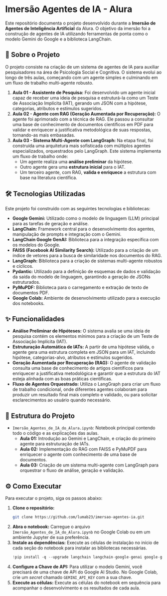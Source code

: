 # Imersão Agentes de IA - Alura 

Este repositório documenta o projeto desenvolvido durante a **Imersão de Agentes de Inteligência Artificial** da Alura. O objetivo da imersão foi a construção de agentes de IA utilizando ferramentas de ponta como o modelo Gemini do Google e a biblioteca LangChain.

## 🚀 Sobre o Projeto

O projeto consiste na criação de um sistema de agentes de IA para auxiliar pesquisadores na área de Psicologia Social e Cognitiva. O sistema evolui ao longo de três aulas, começando com um agente simples e culminando em um fluxo de trabalho multi-agente robusto.

1.  **Aula 01 - Assistente de Pesquisa:** Foi desenvolvido um agente inicial capaz de receber uma ideia de pesquisa e estruturá-la como um Teste de Associação Implícita (IAT), gerando um JSON com a hipótese, categorias, atributos e estímulos sugeridos.
2.  **Aula 02 - Agente com RAG (Geração Aumentada por Recuperação):** O agente foi aprimorado com a técnica de RAG. Ele passou a consultar uma base de conhecimento de documentos científicos em PDF para validar e enriquecer a justificativa metodológica de suas respostas, tornando-as mais embasadas.
3.  **Aula 03 - Sistema Multi-Agente com LangGraph:** Na etapa final, foi construída uma arquitetura mais sofisticada com múltiplos agentes especializados, orquestrados pelo LangGraph. Este sistema implementa um fluxo de trabalho onde:
      * Um agente realiza uma **análise preliminar** da hipótese.
      * Outro agente gera uma **estrutura inicial** para o IAT.
      * Um terceiro agente, com RAG, **valida e enriquece** a estrutura com base na literatura científica.

## 🛠️ Tecnologias Utilizadas

Este projeto foi construído com as seguintes tecnologias e bibliotecas:

  * **Google Gemini:** Utilizado como o modelo de linguagem (LLM) principal para as tarefas de geração e análise.
  * **LangChain:** Framework central para o desenvolvimento dos agentes, manipulação de prompts e integração com o Gemini.
  * **LangChain Google GenAI:** Biblioteca para a integração específica com os modelos do Google.
  * **FAISS (Facebook AI Similarity Search):** Utilizado para a criação de um índice de vetores para a busca de similaridade nos documentos do RAG.
  * **LangGraph:** Biblioteca para a criação de sistemas multi-agente robustos e cíclicos.
  * **Pydantic:** Utilizado para a definição de esquemas de dados e validação da saída do modelo de linguagem, garantindo a geração de JSONs estruturados.
  * **PyMuPDF:** Biblioteca para o carregamento e extração de texto de documentos PDF.
  * **Google Colab:** Ambiente de desenvolvimento utilizado para a execução dos notebooks.

## ✨ Funcionalidades

  * **Análise Preliminar de Hipóteses:** O sistema avalia se uma ideia de pesquisa contém os elementos mínimos para a criação de um Teste de Associação Implícita (IAT).
  * **Estruturação Automática de IATs:** A partir de uma hipótese válida, o agente gera uma estrutura completa em JSON para um IAT, incluindo hipótese, categorias-alvo, atributos e estímulos sugeridos.
  * **Geração Aumentada por Recuperação (RAG):** O agente de validação consulta uma base de conhecimento de artigos científicos para enriquecer a justificativa metodológica e garantir que a estrutura do IAT esteja alinhada com as boas práticas científicas.
  * **Fluxo de Agentes Orquestrado:** Utiliza o LangGraph para criar um fluxo de trabalho condicional, onde diferentes agentes colaboram para produzir um resultado final mais completo e validado, ou para solicitar esclarecimentos ao usuário quando necessário.

## 📂 Estrutura do Projeto

  * `Imersão_Agentes_de_IA_do_Alura.ipynb`: Notebook principal contendo todo o código e as explicações das aulas.
      * **Aula 01:** Introdução ao Gemini e LangChain, e criação do primeiro agente para estruturação de IATs.
      * **Aula 02:** Implementação do RAG com FAISS e PyMuPDF para enriquecer o agente com conhecimento de uma base de documentos.
      * **Aula 03:** Criação de um sistema multi-agente com LangGraph para orquestrar o fluxo de análise, geração e validação.

## ⚙️ Como Executar

Para executar o projeto, siga os passos abaixo:

1.  **Clone o repositório:**
    ```bash
    git clone https://github.com/lumab23/imersao-agentes-ia.git
    ```
2.  **Abra o notebook:**
    Carregue o arquivo `Imersão_Agentes_de_IA_do_Alura.ipynb` no Google Colab ou em um ambiente Jupyter de sua preferência.
3.  **Instale as dependências:**
    Execute as células de instalação no início de cada seção do notebook para instalar as bibliotecas necessárias.
    ```python
    !pip install -q --upgrade langchain langchain-google-genai google-generativeai langchain_community faiss-cpu langchain-text-splitters pymupdf langgraph
    ```
4.  **Configure a Chave de API:**
    Para utilizar o modelo Gemini, você precisará de uma chave de API do Google AI Studio. No Google Colab, crie um *secret* chamado `GEMINI_API_KEY` com a sua chave.
5.  **Execute as células:**
    Execute as células do notebook em sequência para acompanhar o desenvolvimento e os resultados de cada aula.
